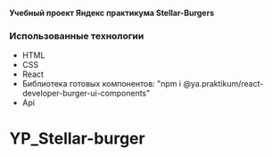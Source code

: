 **Учебный проект Яндекс практикума Stellar-Burgers**

### Использованные технологии
* HTML
* CSS
* React
* Библиотека готовых компонентов: "npm i @ya.praktikum/react-developer-burger-ui-components"
* Api
# YP_Stellar-burger
